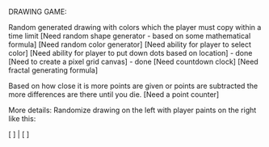 DRAWING GAME:

Random generated drawing with colors which the player must copy within a time limit
[Need random shape generator - based on some mathematical formula]
[Need random color generator]
[Need ability for player to select color]
[Need ability for player to put down dots based on location] - done
[Need to create a pixel grid canvas] - done
[Need countdown clock]
[Need fractal generating formula]

Based on how close it is more points are given or points are subtracted the more differences are there until you die.
[Need a point counter]

More details:
Randomize drawing on the left with player paints on the right like this:

[ ] | [ ]

